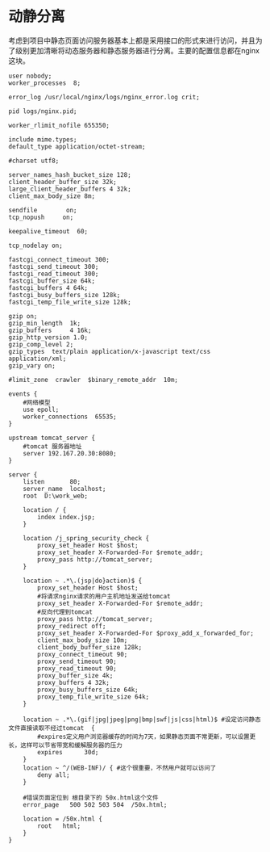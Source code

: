 # 动静分离
考虑到项目中静态页面访问服务器基本上都是采用接口的形式来进行访问，并且为了级别更加清晰将动态服务器和静态服务器进行分离。主要的配置信息都在nginx这块。  

	user nobody;
    worker_processes  8;

    error_log /usr/local/nginx/logs/nginx_error.log crit;
    
    pid logs/nginx.pid;

    worker_rlimit_nofile 655350;

	include mime.types;
    default_type application/octet-stream;

    #charset utf8;

    server_names_hash_bucket_size 128;  
    client_header_buffer_size 32k;  
    large_client_header_buffers 4 32k;  
    client_max_body_size 8m;

    sendfile        on;
    tcp_nopush     on;

    keepalive_timeout  60;

    tcp_nodelay on;  

    fastcgi_connect_timeout 300;  
    fastcgi_send_timeout 300;  
    fastcgi_read_timeout 300;  
    fastcgi_buffer_size 64k;  
    fastcgi_buffers 4 64k;  
    fastcgi_busy_buffers_size 128k;  
    fastcgi_temp_file_write_size 128k;  

    gzip on;  
    gzip_min_length  1k;  
    gzip_buffers     4 16k;  
    gzip_http_version 1.0;  
    gzip_comp_level 2;  
    gzip_types  text/plain application/x-javascript text/css application/xml;  
    gzip_vary on;  

    #limit_zone  crawler  $binary_remote_addr  10m;

    events {
		#网络模型
        use epoll;
        worker_connections  65535;
    }

	upstream tomcat_server {
		#tomcat 服务器地址  
        server 192.167.20.30:8080;  
    }  
      
    server {  
        listen       80;  
        server_name  localhost;  
        root  D:\work_web;  
          
        location / {  
            index index.jsp;  
        } 
 
        location /j_spring_security_check {  
            proxy_set_header Host $host;  
            proxy_set_header X-Forwarded-For $remote_addr;  
            proxy_pass http://tomcat_server;  
        }  

        location ~ .*\.(jsp|do}action)$ {            
            proxy_set_header Host $host;  
            #将请求nginx请求的用户主机地址发送给tomcat
			proxy_set_header X-Forwarded-For $remote_addr;
			#反向代理到tomcat  
            proxy_pass http://tomcat_server;  
			proxy_redirect off;  
            proxy_set_header X-Forwarded-For $proxy_add_x_forwarded_for;  
            client_max_body_size 10m;  
            client_body_buffer_size 128k;  
            proxy_connect_timeout 90;  
            proxy_send_timeout 90;  
            proxy_read_timeout 90;  
            proxy_buffer_size 4k;  
            proxy_buffers 4 32k;  
            proxy_busy_buffers_size 64k;  
            proxy_temp_file_write_size 64k;  
        }  
          
        location ~ .*\.(gif|jpg|jpeg|png|bmp|swf|js|css|html)$ #设定访问静态文件直接读取不经过tomcat  {  
			#expires定义用户浏览器缓存的时间为7天，如果静态页面不常更新，可以设置更长，这样可以节省带宽和缓解服务器的压力
            expires      30d;  
        }  
        location ~ ^/(WEB-INF)/ { #这个很重要，不然用户就可以访问了  
            deny all;  
        }  
		
		#错误页面定位到 根目录下的 50x.html这个文件
        error_page   500 502 503 504  /50x.html;  
		
        location = /50x.html {  
            root   html;  
        }  
    }  